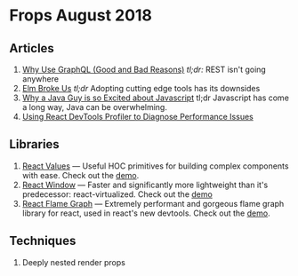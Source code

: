 
# Frops August 2018

## Articles

1.  [Why Use GraphQL (Good and Bad Reasons)](https://honest.engineering/posts/why-use-graphql-good-and-bad-reasons) *tl;dr:* REST isn't going anywhere
2. [Elm Broke Us](https://dev.to/kspeakman/elm-019-broke-us--khn) *tl;dr* Adopting cutting edge tools has its downsides
3. [Why a Java Guy is so Excited about Javascript](https://blog.sourcerer.io/why-is-a-java-guy-so-excited-about-node-js-and-javascript-7cfc423efb44) tl;dr Javascript has come a long way, Java can be overwhelming.
4. [Using React DevTools Profiler to Diagnose Performance Issues](https://www.netlify.com/blog/2018/08/29/using-the-react-devtools-profiler-to-diagnose-react-app-performance-issues)
  

## Libraries

1. [React Values](https://github.com/ianstormtaylor/react-values) — Useful HOC primitives for building complex components with ease.  Check out the [demo](https://ianstormtaylor.github.io/react-values/).
2. [React Window](https://github.com/bvaughn/react-window) — Faster and significantly more lightweight than it's predecessor: react-virtualized.  Check out the [demo](https://react-window.now.sh/#/examples/list/fixed-size)
3. [React Flame Graph](https://github.com/bvaughn/react-flame-graph) — Extremely performant and gorgeous flame graph library for react, used in react's new devtools. Check out the [demo](https://react-flame-graph.now.sh/).
  

## Techniques

 1. Deeply nested render props
